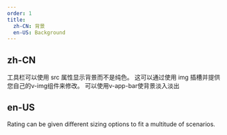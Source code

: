 ```yaml
---
order: 1
title:
  zh-CN: 背景
  en-US: Background
---
```


## zh-CN

工具栏可以使用 src 属性显示背景而不是纯色。 这可以通过使用 img 插槽并提供您自己的v-img组件来修改。 可以使用v-app-bar使背景淡入淡出

## en-US

Rating can be given different sizing options to fit a multitude of scenarios.
